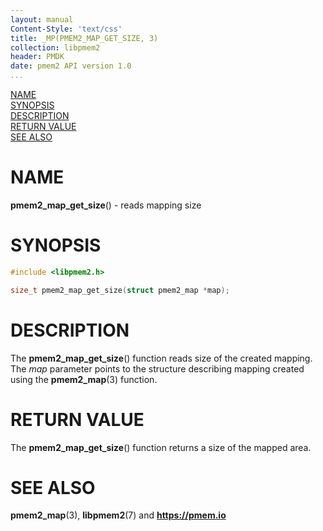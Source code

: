 ```yaml
---
layout: manual
Content-Style: 'text/css'
title: _MP(PMEM2_MAP_GET_SIZE, 3)
collection: libpmem2
header: PMDK
date: pmem2 API version 1.0
...
```


[comment]: <> (SPDX-License-Identifier: BSD-3-Clause)
[comment]: <> (Copyright 2019, Intel Corporation)

[comment]: <> (pmem2_map_get_size.3 -- man page for libpmem2 mapping operations)

[NAME](#name)<br />
[SYNOPSIS](#synopsis)<br />
[DESCRIPTION](#description)<br />
[RETURN VALUE](#return-value)<br />
[SEE ALSO](#see-also)<br />

# NAME #

**pmem2_map_get_size**() - reads mapping size

# SYNOPSIS #

```c
#include <libpmem2.h>

size_t pmem2_map_get_size(struct pmem2_map *map);
```

# DESCRIPTION #

The **pmem2_map_get_size**() function reads size of the created mapping.
The *map* parameter points to the structure describing mapping created using
the **pmem2_map**(3) function.

# RETURN VALUE #

The **pmem2_map_get_size**() function returns a size of the mapped area.

# SEE ALSO #

**pmem2_map**(3), **libpmem2**(7) and **<https://pmem.io>**
